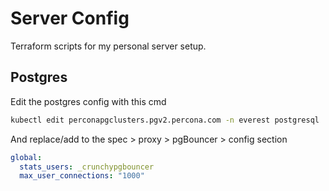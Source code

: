 # Server Config

Terraform scripts for my personal server setup.

## Postgres

Edit the postgres config with this cmd

```bash
kubectl edit perconapgclusters.pgv2.percona.com -n everest postgresql
```

And replace/add to the spec > proxy > pgBouncer > config section

```yaml
global:
  stats_users: _crunchypgbouncer
  max_user_connections: "1000"
```
